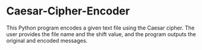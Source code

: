 # Caesar-Cipher-Encoder
This Python program encodes a given text file using the Caesar cipher. The user provides the file name and the shift value, and the program outputs the original and encoded messages.
